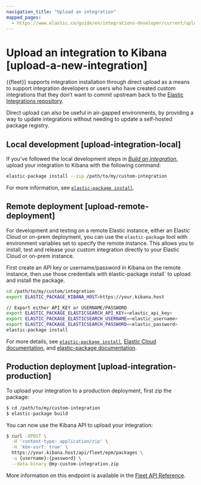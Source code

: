 ```yaml
---
navigation_title: "Upload an integration"
mapped_pages:
  - https://www.elastic.co/guide/en/integrations-developer/current/upload-a-new-integration.html
---
```


# Upload an integration to Kibana [upload-a-new-integration]


{{fleet}} supports integration installation through direct upload as a means to support integration developers or users who have created custom integrations that they don’t want to commit upstream back to the [Elastic Integrations repository](https://github.com/elastic/integrations).

Direct upload can also be useful in air-gapped environments, by providing a way to update integrations without needing to update a self-hosted package registry.


## Local development [upload-integration-local]

If you’ve followed the local development steps in [*Build an integration*](/extend/build-new-integration.md), upload your integration to Kibana with the following command:

```bash
elastic-package install --zip /path/to/my/custom-integration
```

For more information, see [`elastic-package install`](/extend/elastic-package.md#elastic-package-install).

## Remote deployment [upload-remote-deployment]

For development and testing on a remote Elastic instance, either an Elastic Cloud or on-prem deployment, you can use the `elastic-package` tool with environment variables set to specify the remote instance. This allows you to install, test and release your custom integration directly to your Elastic Cloud or on-prem instance.

First create an API key or username/password in Kibana on the remote instance, then use those credentials with èlastic-package install` to upload and install the package.

```bash
cd /path/to/my/custom/integration
export ELASTIC_PACKAGE_KIBANA_HOST=https://your.kibana.host

// Export either API_KEY or USERNAME/PASSWORD
export ELASTIC_PACKAGE_ELASTICSEARCH_API_KEY=<elastic_api_key>
export ELASTIC_PACKAGE_ELASTICSEARCH_USERNAME=<elastic_username>
export ELASTIC_PACKAGE_ELASTICSEARCH_PASSWORD=<elastic_password>
elastic-package install
```


For more details, see [`elastic-package install`](/extend/elastic-package.md#elastic-package-install), [Elastic Cloud documentation](https://www.elastic.co/guide/en/cloud/current/ec-api-authentication.html), and [elastic-package documentation](https://github.com/elastic/elastic-package/blob/main/docs/howto/install_package.md).


## Production deployment [upload-integration-production]

To upload your integration to a production deployment, first zip the package:

```bash
$ cd /path/to/my/custom-integration
$ elastic-package build
```

You can now use the Kibana API to upload your integration:

```bash
$ curl -XPOST \
  -H 'content-type: application/zip' \
  -H 'kbn-xsrf: true' \
  https://your.kibana.host/api/fleet/epm/packages \
  -u {username}:{password} \
  --data-binary @my-custom-integration.zip
```

More information on this endpoint is available in the [Fleet API Reference](https://www.elastic.co/guide/en/fleet/current/fleet-apis.html).
